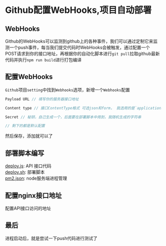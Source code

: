 # Github配置WebHooks,项目自动部署

## WebHooks
Github的WebHooks可以监测到github上的各种事件，我们可以通过定制它来监测一个push事件，每当我们提交代码时WebHooks会被触发，通过配置一个POST请求到你的接口地址，再根据你的自动化脚本进行`git pull`拉取github最新代码并执行`npm run build`进行打包编译

## 配置WebHooks
`Github`项目`setting`中找到`Webhooks`选项，新增一个`Webhooks`配置
```js
Payload URL // 填写你的服务器接口地址

Content type // 接口ContentType格式 可选json和form， 我选用的是`application/json`

Secret // 秘钥，自己生成一个，后面要在部署脚本中用到，我随机生成的字符串

// 剩下的都是默认配置
```
然后保存，添加就可以了

## 部署脚本编写
[deploy.js](https://github.com/WeirShi/vuepress-blog/blob/main/deploy.js): API 接口代码  
[deploy.sh](https://github.com/WeirShi/vuepress-blog/blob/main/deploy.sh): 部署脚本     
[pm2.json](https://github.com/WeirShi/vuepress-blog/blob/main/pm2.json): node服务端进程管理


## 配置nginx接口地址

配置API接口访问的地址

## 最后
进程启动后，就是尝试一下push代码进行测试了



<!-- 
大数相加
let a = "9007199254740991";
let b = "1234567899999999999";

function add(a ,b){
   //取两个数字的最大长度
   let maxLength = Math.max(a.length, b.length);
   //用0去补齐长度
   a = a.padStart(maxLength , 0);//"0009007199254740991"
   b = b.padStart(maxLength , 0);//"1234567899999999999"
   //定义加法过程中需要用到的变量
   let t = 0;
   let f = 0;   //"进位"
   let sum = "";
   for(let i=maxLength-1 ; i>=0 ; i--){
      t = parseInt(a[i]) + parseInt(b[i]) + f;
      f = Math.floor(t/10);
      sum = t%10 + sum;
   }
   if(f == 1){
      sum = "1" + sum;
   }
   return sum;
}

 -->